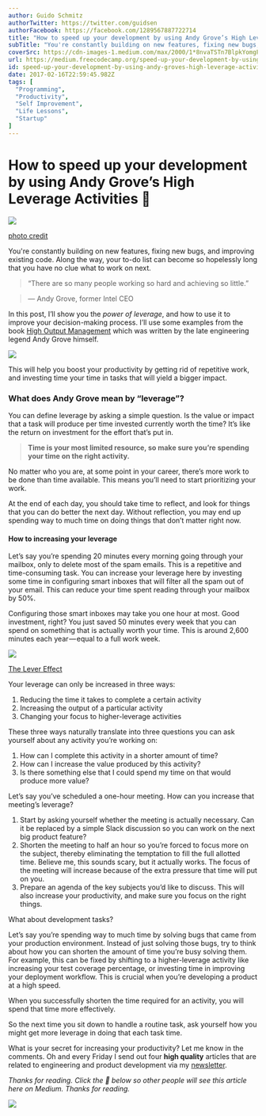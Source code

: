 ```yaml
---
author: Guido Schmitz
authorTwitter: https://twitter.com/guidsen
authorFacebook: https://facebook.com/1289567887722714
title: "How to speed up your development by using Andy Grove’s High Leverage Activities 🚀"
subTitle: "You're constantly building on new features, fixing new bugs, and improving existing code. Along the way, your to-do list can become so ho..."
coverSrc: https://cdn-images-1.medium.com/max/2000/1*8nvaTSTn7BlpkYomgPdWKA.jpeg
url: https://medium.freecodecamp.org/speed-up-your-development-by-using-andy-groves-high-leverage-activities-39137c4de7ce
id: speed-up-your-development-by-using-andy-groves-high-leverage-activities-39137c4de7ce
date: 2017-02-16T22:59:45.982Z
tags: [
  "Programming",
  "Productivity",
  "Self Improvement",
  "Life Lessons",
  "Startup"
]
---
```

# How to speed up your development by using Andy Grove’s High Leverage Activities 🚀







![](https://cdn-images-1.medium.com/max/2000/1*8nvaTSTn7BlpkYomgPdWKA.jpeg)

[photo credit](https://unsplash.com)







You're constantly building on new features, fixing new bugs, and improving existing code. Along the way, your to-do list can become so hopelessly long that you have no clue what to work on next.

> “There are so many people working so hard and achieving so little.”

> — Andy Grove, former Intel CEO

In this post, I’ll show you the _power of leverage_, and how to use it to improve your decision-making process. I’ll use some examples from the book [High Output Management](https://www.amazon.com/High-Output-Management-Andrew-Grove/dp/0679762884) which was written by the late engineering legend Andy Grove himself.



![](https://cdn-images-1.medium.com/max/1600/1*5AHjukQ3kHY0Je6ZeqTIcQ.jpeg)



This will help you boost your productivity by getting rid of repetitive work, and investing time your time in tasks that will yield a bigger impact.

### **What does Andy Grove mean by “leverage”?**

You can define leverage by asking a simple question. Is the value or impact that a task will produce per time invested currently worth the time? It’s like the return on investment for the effort that’s put in.

> **Time is your most limited resource, so make sure you’re spending your time on the right activity.**

No matter who you are, at some point in your career, there’s more work to be done than time available. This means you’ll need to start prioritizing your work.

At the end of each day, you should take time to reflect, and look for things that you can do better the next day. Without reflection, you may end up spending way to much time on doing things that don’t matter right now.

#### **How to increasing your leverage**

Let’s say you’re spending 20 minutes every morning going through your mailbox, only to delete most of the spam emails. This is a repetitive and time-consuming task. You can increase your leverage here by investing some time in configuring smart inboxes that will filter all the spam out of your email. This can reduce your time spent reading through your mailbox by 50%.

Configuring those smart inboxes may take you one hour at most. Good investment, right? You just saved 50 minutes every week that you can spend on something that is actually worth your time. This is around 2,600 minutes each year — equal to a full work week.



![](https://cdn-images-1.medium.com/max/1600/1*colDL4e7cQQHSSu9xkpnUQ.gif)

[The Lever Effect](https://en.wikipedia.org/wiki/Lever)



Your leverage can only be increased in three ways:

1.  Reducing the time it takes to complete a certain activity
2.  Increasing the output of a particular activity
3.  Changing your focus to higher-leverage activities

These three ways naturally translate into three questions you can ask yourself about any activity you’re working on:

1.  How can I complete this activity in a shorter amount of time?
2.  How can I increase the value produced by this activity?
3.  Is there something else that I could spend my time on that would produce more value?

Let’s say you’ve scheduled a one-hour meeting. How can you increase that meeting’s leverage?

1.  Start by asking yourself whether the meeting is actually necessary. Can it be replaced by a simple Slack discussion so you can work on the next big product feature?
2.  Shorten the meeting to half an hour so you’re forced to focus more on the subject, thereby eliminating the temptation to fill the full allotted time. Believe me, this sounds scary, but it actually works. The focus of the meeting will increase because of the extra pressure that time will put on you.
3.  Prepare an agenda of the key subjects you’d like to discuss. This will also increase your productivity, and make sure you focus on the right things.

What about development tasks?

Let’s say you’re spending way to much time by solving bugs that came from your production environment. Instead of just solving those bugs, try to think about how you can shorten the amount of time you’re busy solving them. For example, this can be fixed by shifting to a higher-leverage activity like increasing your test coverage percentage, or investing time in improving your deployment workflow. This is crucial when you’re developing a product at a high speed.

When you successfully shorten the time required for an activity, you will spend that time more effectively.

So the next time you sit down to handle a routine task, ask yourself how you might get more leverage in doing that each task time.

What is your secret for increasing your productivity? Let me know in the comments. Oh and every Friday I send out four **high quality** articles that are related to engineering and product development via my [newsletter](https://www.getrevue.co/profile/guidsen).

_Thanks for reading. Click the 💙 below so other people will see this article here on Medium. Thanks for reading._



![](https://cdn-images-1.medium.com/max/1600/1*x_2CMe_sahwLoLc4T-koBA.gif)










